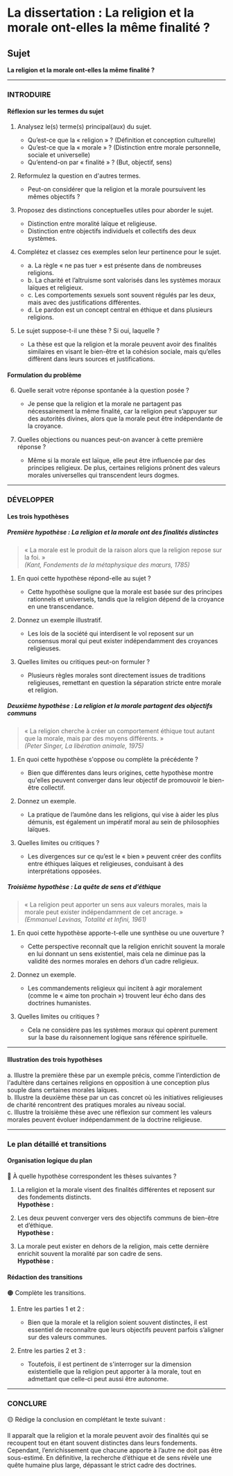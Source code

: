 # La dissertation : La religion et la morale ont-elles la même finalité ?

## Sujet
**La religion et la morale ont-elles la même finalité ?**

---

### INTRODUIRE

#### Réflexion sur les termes du sujet

1. Analysez le(s) terme(s) principal(aux) du sujet.
   - Qu’est-ce que la « religion » ? (Définition et conception culturelle)
   - Qu’est-ce que la « morale » ? (Distinction entre morale personnelle, sociale et universelle)
   - Qu’entend-on par « finalité » ? (But, objectif, sens)
   
2. Reformulez la question en d'autres termes.
   - Peut-on considérer que la religion et la morale poursuivent les mêmes objectifs ?
   
3. Proposez des distinctions conceptuelles utiles pour aborder le sujet.
   - Distinction entre moralité laïque et religieuse.
   - Distinction entre objectifs individuels et collectifs des deux systèmes.

4. Complétez et classez ces exemples selon leur pertinence pour le sujet.
   - a. La règle « ne pas tuer » est présente dans de nombreuses religions.  
   - b. La charité et l’altruisme sont valorisés dans les systèmes moraux laïques et religieux.  
   - c. Les comportements sexuels sont souvent régulés par les deux, mais avec des justifications différentes.  
   - d. Le pardon est un concept central en éthique et dans plusieurs religions.  
   
5. Le sujet suppose-t-il une thèse ? Si oui, laquelle ?
   - La thèse est que la religion et la morale peuvent avoir des finalités similaires en visant le bien-être et la cohésion sociale, mais qu’elles diffèrent dans leurs sources et justifications.

#### Formulation du problème

6. Quelle serait votre réponse spontanée à la question posée ?
   - Je pense que la religion et la morale ne partagent pas nécessairement la même finalité, car la religion peut s’appuyer sur des autorités divines, alors que la morale peut être indépendante de la croyance.

7. Quelles objections ou nuances peut-on avancer à cette première réponse ?
   - Même si la morale est laïque, elle peut être influencée par des principes religieux. De plus, certaines religions prônent des valeurs morales universelles qui transcendent leurs dogmes.

---

### DÉVELOPPER

#### Les trois hypothèses

##### Première hypothèse : La religion et la morale ont des finalités distinctes

> « La morale est le produit de la raison alors que la religion repose sur la foi. »  
> *(Kant, *Fondements de la métaphysique des mœurs*, 1785)*

1. En quoi cette hypothèse répond-elle au sujet ?
   - Cette hypothèse souligne que la morale est basée sur des principes rationnels et universels, tandis que la religion dépend de la croyance en une transcendance.
   
2. Donnez un exemple illustratif.
   - Les lois de la société qui interdisent le vol reposent sur un consensus moral qui peut exister indépendamment des croyances religieuses.
   
3. Quelles limites ou critiques peut-on formuler ?
   - Plusieurs règles morales sont directement issues de traditions religieuses, remettant en question la séparation stricte entre morale et religion.

##### Deuxième hypothèse : La religion et la morale partagent des objectifs communs

> « La religion cherche à créer un comportement éthique tout autant que la morale, mais par des moyens différents. »  
> *(Peter Singer, *La libération animale*, 1975)*

1. En quoi cette hypothèse s'oppose ou complète la précédente ?
   - Bien que différentes dans leurs origines, cette hypothèse montre qu'elles peuvent converger dans leur objectif de promouvoir le bien-être collectif.
   
2. Donnez un exemple.
   - La pratique de l’aumône dans les religions, qui vise à aider les plus démunis, est également un impératif moral au sein de philosophies laïques.
   
3. Quelles limites ou critiques ?
   - Les divergences sur ce qu’est le « bien » peuvent créer des conflits entre éthiques laïques et religieuses, conduisant à des interprétations opposées.

##### Troisième hypothèse : La quête de sens et d’éthique

> « La religion peut apporter un sens aux valeurs morales, mais la morale peut exister indépendamment de cet ancrage. »  
> *(Emmanuel Levinas, *Totalité et Infini*, 1961)*

1. En quoi cette hypothèse apporte-t-elle une synthèse ou une ouverture ?
   - Cette perspective reconnaît que la religion enrichit souvent la morale en lui donnant un sens existentiel, mais cela ne diminue pas la validité des normes morales en dehors d’un cadre religieux.
   
2. Donnez un exemple.
   - Les commandements religieux qui incitent à agir moralement (comme le « aime ton prochain ») trouvent leur écho dans des doctrines humanistes.
   
3. Quelles limites ou critiques ?
   - Cela ne considère pas les systèmes moraux qui opèrent purement sur la base du raisonnement logique sans référence spirituelle.

---

#### Illustration des trois hypothèses

a. Illustre la première thèse par un exemple précis, comme l’interdiction de l'adultère dans certaines religions en opposition à une conception plus souple dans certaines morales laïques.  
b. Illustre la deuxième thèse par un cas concret où les initiatives religieuses de charité rencontrent des pratiques morales au niveau social.  
c. Illustre la troisième thèse avec une réflexion sur comment les valeurs morales peuvent évoluer indépendamment de la doctrine religieuse.

---

### Le plan détaillé et transitions

#### Organisation logique du plan

🔴 À quelle hypothèse correspondent les thèses suivantes ?

1. La religion et la morale visent des finalités différentes et reposent sur des fondements distincts.  
   **Hypothèse :**
   
2. Les deux peuvent converger vers des objectifs communs de bien-être et d’éthique.  
   **Hypothèse :**
   
3. La morale peut exister en dehors de la religion, mais cette dernière enrichit souvent la moralité par son cadre de sens.  
   **Hypothèse :**

#### Rédaction des transitions

🟠 Complète les transitions.

1. Entre les parties 1 et 2 :  
   - Bien que la morale et la religion soient souvent distinctes, il est essentiel de reconnaître que leurs objectifs peuvent parfois s’aligner sur des valeurs communes.
   
2. Entre les parties 2 et 3 :  
   - Toutefois, il est pertinent de s'interroger sur la dimension existentielle que la religion peut apporter à la morale, tout en admettant que celle-ci peut aussi être autonome.

---

### CONCLURE

🟡 Rédige la conclusion en complétant le texte suivant :

Il apparaît que la religion et la morale peuvent avoir des finalités qui se recoupent tout en étant souvent distinctes dans leurs fondements. Cependant, l’enrichissement que chacune apporte à l’autre ne doit pas être sous-estimé. En définitive, la recherche d’éthique et de sens révèle une quête humaine plus large, dépassant le strict cadre des doctrines.